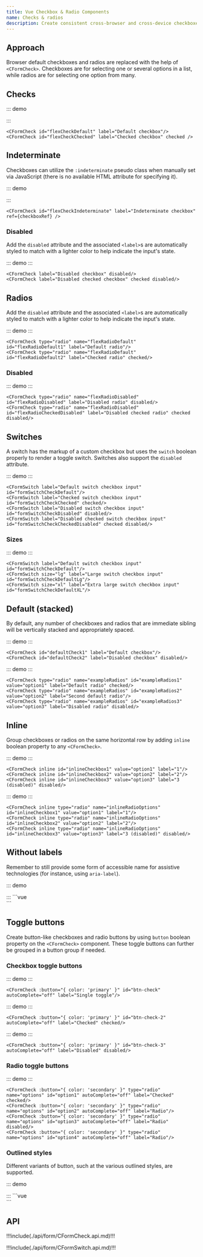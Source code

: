 ```yaml
---
title: Vue Checkbox & Radio Components
name: Checks & radios
description: Create consistent cross-browser and cross-device checkboxes and radios with our Vue checkbox, radio, and switch components.
---
```


## Approach

Browser default checkboxes and radios are replaced with the help of `<CFormCheck>`. Checkboxes are for selecting one or several options in a list, while radios are for selecting one option from many.

## Checks

::: demo
<CFormCheck id="flexCheckDefault" label="Default checkbox"/>
<CFormCheck id="flexCheckChecked" label="Checked checkbox" checked />

:::
```vue
<CFormCheck id="flexCheckDefault" label="Default checkbox"/>
<CFormCheck id="flexCheckChecked" label="Checked checkbox" checked />
```

## Indeterminate

Checkboxes can utilize the `:indeterminate` pseudo class when manually set via JavaScript (there is no available HTML attribute for specifying it).

::: demo
<CFormCheck id="flexCheckIndeterminate" label="Indeterminate checkbox" ref={checkboxRef} />

:::
```vue
<CFormCheck id="flexCheckIndeterminate" label="Indeterminate checkbox" ref={checkboxRef} />
```

### Disabled

Add the `disabled` attribute and the associated `<label>`s are automatically styled to match with a lighter color to help indicate the input's state.

::: demo
<CFormCheck label="Disabled checkbox" disabled/>
<CFormCheck label="Disabled checked checkbox" checked disabled/>
:::
```vue
<CFormCheck label="Disabled checkbox" disabled/>
<CFormCheck label="Disabled checked checkbox" checked disabled/>
```

## Radios

Add the `disabled` attribute and the associated `<label>`s are automatically styled to match with a lighter color to help indicate the input's state.

::: demo
<CFormCheck type="radio" name="flexRadioDefault" id="flexRadioDefault1" label="Default radio"/>
<CFormCheck type="radio" name="flexRadioDefault" id="flexRadioDefault2" label="Checked radio" checked/>
:::
```vue
<CFormCheck type="radio" name="flexRadioDefault" id="flexRadioDefault1" label="Default radio"/>
<CFormCheck type="radio" name="flexRadioDefault" id="flexRadioDefault2" label="Checked radio" checked/>
```

### Disabled

::: demo
<CFormCheck type="radio" name="flexRadioDisabled" id="flexRadioDisabled" label="Disabled radio" disabled/>
<CFormCheck type="radio" name="flexRadioDisabled" id="flexRadioCheckedDisabled" label="Disabled checked radio" checked disabled/>
:::
```vue
<CFormCheck type="radio" name="flexRadioDisabled" id="flexRadioDisabled" label="Disabled radio" disabled/>
<CFormCheck type="radio" name="flexRadioDisabled" id="flexRadioCheckedDisabled" label="Disabled checked radio" checked disabled/>
```

## Switches

A switch has the markup of a custom checkbox but uses the `switch` boolean properly to render a toggle switch. Switches also support the `disabled` attribute.

::: demo
<CFormSwitch label="Default switch checkbox input" id="formSwitchCheckDefault"/>
<CFormSwitch label="Checked switch checkbox input" id="formSwitchCheckChecked" checked/>
<CFormSwitch label="Disabled switch checkbox input" id="formSwitchCheckDisabled" disabled/>
<CFormSwitch label="Disabled checked switch checkbox input" id="formSwitchCheckCheckedDisabled" checked disabled/>
:::
```vue
<CFormSwitch label="Default switch checkbox input" id="formSwitchCheckDefault"/>
<CFormSwitch label="Checked switch checkbox input" id="formSwitchCheckChecked" checked/>
<CFormSwitch label="Disabled switch checkbox input" id="formSwitchCheckDisabled" disabled/>
<CFormSwitch label="Disabled checked switch checkbox input" id="formSwitchCheckCheckedDisabled" checked disabled/>
```

### Sizes

::: demo
<CFormSwitch label="Default switch checkbox input" id="formSwitchCheckDefault"/>
<CFormSwitch size="lg" label="Large switch checkbox input" id="formSwitchCheckDefaultLg"/>
<CFormSwitch size="xl" label="Extra large switch checkbox input" id="formSwitchCheckDefaultXL"/>
:::
```vue
<CFormSwitch label="Default switch checkbox input" id="formSwitchCheckDefault"/>
<CFormSwitch size="lg" label="Large switch checkbox input" id="formSwitchCheckDefaultLg"/>
<CFormSwitch size="xl" label="Extra large switch checkbox input" id="formSwitchCheckDefaultXL"/>
```

## Default (stacked)

By default, any number of checkboxes and radios that are immediate sibling will be vertically stacked and appropriately spaced.

::: demo
<CFormCheck id="defaultCheck1" label="Default checkbox"/>
<CFormCheck id="defaultCheck2" label="Disabled checkbox" disabled/>
:::
```vue
<CFormCheck id="defaultCheck1" label="Default checkbox"/>
<CFormCheck id="defaultCheck2" label="Disabled checkbox" disabled/>
```

::: demo
<CFormCheck type="radio" name="exampleRadios" id="exampleRadios1" value="option1" label="Default radio" checked/>
<CFormCheck type="radio" name="exampleRadios" id="exampleRadios2" value="option2" label="Second default radio"/>
<CFormCheck type="radio" name="exampleRadios" id="exampleRadios3" value="option3" label="Disabled radio" disabled/>
:::
```vue
<CFormCheck type="radio" name="exampleRadios" id="exampleRadios1" value="option1" label="Default radio" checked/>
<CFormCheck type="radio" name="exampleRadios" id="exampleRadios2" value="option2" label="Second default radio"/>
<CFormCheck type="radio" name="exampleRadios" id="exampleRadios3" value="option3" label="Disabled radio" disabled/>
```

## Inline

Group checkboxes or radios on the same horizontal row by adding `inline` boolean property to any `<CFormCheck>`.

::: demo
<CFormCheck inline id="inlineCheckbox1" value="option1" label="1"/>
<CFormCheck inline id="inlineCheckbox2" value="option2" label="2"/>
<CFormCheck inline id="inlineCheckbox3" value="option3" label="3 (disabled)" disabled/>
:::
```vue
<CFormCheck inline id="inlineCheckbox1" value="option1" label="1"/>
<CFormCheck inline id="inlineCheckbox2" value="option2" label="2"/>
<CFormCheck inline id="inlineCheckbox3" value="option3" label="3 (disabled)" disabled/>
```

::: demo
<CFormCheck inline type="radio" name="inlineRadioOptions" id="inlineCheckbox1" value="option1" label="1"/>
<CFormCheck inline type="radio" name="inlineRadioOptions" id="inlineCheckbox2" value="option2" label="2"/>
<CFormCheck inline type="radio" name="inlineRadioOptions" id="inlineCheckbox3" value="option3" label="3 (disabled)" disabled/>
:::
```vue
<CFormCheck inline type="radio" name="inlineRadioOptions" id="inlineCheckbox1" value="option1" label="1"/>
<CFormCheck inline type="radio" name="inlineRadioOptions" id="inlineCheckbox2" value="option2" label="2"/>
<CFormCheck inline type="radio" name="inlineRadioOptions" id="inlineCheckbox3" value="option3" label="3 (disabled)" disabled/>
```

## Without labels

Remember to still provide some form of accessible name for assistive technologies (for instance, using `aria-label`).

::: demo
<div>
    <CFormCheck id="checkboxNoLabel" value="" aria-label="..."/>
</div>
<div>
  <CFormCheck type="radio" name="radioNoLabel" id="radioNoLabel" value="" aria-label="..."/>
</div>
:::
```vue
<div>
    <CFormCheck id="checkboxNoLabel" value="" aria-label="..."/>
</div>
<div>
  <CFormCheck type="radio" name="radioNoLabel" id="radioNoLabel" value="" aria-label="..."/>
</div>
```

## Toggle buttons

Create button-like checkboxes and radio buttons by using `button` boolean property on the `<CFormCheck>` component. These toggle buttons can further be grouped in a button group if needed.

### Checkbox toggle buttons

::: demo
<CFormCheck :button="{ color: 'primary' }" id="btn-check" autoComplete="off" label="Single toggle"/>
:::
```vue
<CFormCheck :button="{ color: 'primary' }" id="btn-check" autoComplete="off" label="Single toggle"/>
```

::: demo
<CFormCheck :button="{ color: 'primary' }" id="btn-check-2" autoComplete="off" label="Checked" checked/>
:::
```vue
<CFormCheck :button="{ color: 'primary' }" id="btn-check-2" autoComplete="off" label="Checked" checked/>
```

::: demo
<CFormCheck :button="{ color: 'primary' }" id="btn-check-3" autoComplete="off" label="Disabled" disabled/>
:::
```vue
<CFormCheck :button="{ color: 'primary' }" id="btn-check-3" autoComplete="off" label="Disabled" disabled/>
```

### Radio toggle buttons

::: demo
<CFormCheck :button="{ color: 'secondary' }" type="radio" name="options" id="option1" autoComplete="off" label="Checked" checked/>
<CFormCheck :button="{ color: 'secondary' }" type="radio" name="options" id="option2" autoComplete="off" label="Radio"/>
<CFormCheck :button="{ color: 'secondary' }" type="radio" name="options" id="option3" autoComplete="off" label="Radio" disabled/>
<CFormCheck :button="{ color: 'secondary' }" type="radio" name="options" id="option4" autoComplete="off" label="Radio"/>
:::
```vue
<CFormCheck :button="{ color: 'secondary' }" type="radio" name="options" id="option1" autoComplete="off" label="Checked" checked/>
<CFormCheck :button="{ color: 'secondary' }" type="radio" name="options" id="option2" autoComplete="off" label="Radio"/>
<CFormCheck :button="{ color: 'secondary' }" type="radio" name="options" id="option3" autoComplete="off" label="Radio" disabled/>
<CFormCheck :button="{ color: 'secondary' }" type="radio" name="options" id="option4" autoComplete="off" label="Radio"/>
```

### Outlined styles

Different variants of button, such at the various outlined styles, are supported.

::: demo
<div> 
  <CFormCheck :button="{ color: 'primary', variant: 'outline' }" id="btn-check-outlined" autoComplete="off" label="Single toggle"/>
</div>
<div>
  <CFormCheck :button="{ color: 'secondary', variant: 'outline' }" id="btn-check-2-outlined" autoComplete="off" label="Checked" checked/>
</div>
<div>
  <CFormCheck :button="{ color: 'success', variant: 'outline' }" type="radio" name="options-outlined" id="success-outlined" autoComplete="off" label="Radio" checked/>
  <CFormCheck :button="{ color: 'danger', variant: 'outline' }" type="radio" name="options-outlined" id="danger-outlined" autoComplete="off" label="Radio"/>
</div>
:::
```vue
<div> 
  <CFormCheck :button="{ color: 'primary', variant: 'outline' }" id="btn-check-outlined" autoComplete="off" label="Single toggle"/>
</div>
<div>
  <CFormCheck :button="{ color: 'secondary', variant: 'outline' }" id="btn-check-2-outlined" autoComplete="off" label="Checked" checked/>
</div>
<div>
  <CFormCheck :button="{ color: 'success', variant: 'outline' }" type="radio" name="options-outlined" id="success-outlined" autoComplete="off" label="Radio" checked/>
  <CFormCheck :button="{ color: 'danger', variant: 'outline' }" type="radio" name="options-outlined" id="danger-outlined" autoComplete="off" label="Radio"/>
</div>
```

## API

!!!include(./api/form/CFormCheck.api.md)!!!

!!!include(./api/form/CFormSwitch.api.md)!!!